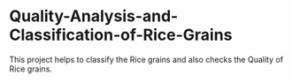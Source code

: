 # Quality-Analysis-and-Classification-of-Rice-Grains
This project helps to classify the Rice grains and also checks the Quality of Rice grains.
